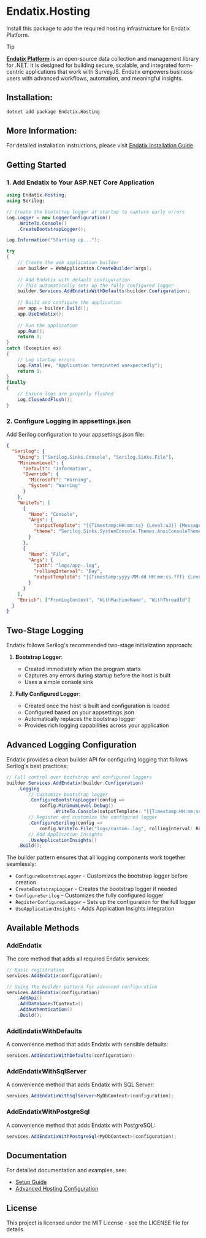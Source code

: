 # Endatix.Hosting

Install this package to add the required hosting infrastructure for Endatix Platform.

>[!TIP]
>**[Endatix Platform](https://github.com/endatix/endatix)** is an open-source data collection and management library for .NET. It is designed for building secure, scalable, and integrated form-centric applications that work with SurveyJS. Endatix empowers business users with advanced workflows, automation, and meaningful insights.

## Installation:

```bash
dotnet add package Endatix.Hosting
```

## More Information:
For detailed installation instructions, please visit [Endatix Installation Guide](https://docs.endatix.com/docs/getting-started/installation).

## Getting Started

### 1. Add Endatix to Your ASP.NET Core Application

```csharp
using Endatix.Hosting;
using Serilog;

// Create the bootstrap logger at startup to capture early errors
Log.Logger = new LoggerConfiguration()
    .WriteTo.Console()
    .CreateBootstrapLogger();

Log.Information("Starting up...");

try
{
    // Create the web application builder
    var builder = WebApplication.CreateBuilder(args);
    
    // Add Endatix with default configuration
    // This automatically sets up the fully configured logger
    builder.Services.AddEndatixWithDefaults(builder.Configuration);
    
    // Build and configure the application
    var app = builder.Build();
    app.UseEndatix();
    
    // Run the application
    app.Run();
    return 0;
}
catch (Exception ex)
{
    // Log startup errors
    Log.Fatal(ex, "Application terminated unexpectedly");
    return 1;
}
finally
{
    // Ensure logs are properly flushed
    Log.CloseAndFlush();
}
```

### 2. Configure Logging in appsettings.json

Add Serilog configuration to your appsettings.json file:

```json
{
  "Serilog": {
    "Using": ["Serilog.Sinks.Console", "Serilog.Sinks.File"],
    "MinimumLevel": {
      "Default": "Information",
      "Override": {
        "Microsoft": "Warning",
        "System": "Warning"
      }
    },
    "WriteTo": [
      {
        "Name": "Console",
        "Args": {
          "outputTemplate": "[{Timestamp:HH:mm:ss} {Level:u3}] {Message:lj}{NewLine}{Exception}",
          "theme": "Serilog.Sinks.SystemConsole.Themes.AnsiConsoleTheme::Sixteen"
        }
      },
      {
        "Name": "File",
        "Args": {
          "path": "logs/app-.log",
          "rollingInterval": "Day",
          "outputTemplate": "[{Timestamp:yyyy-MM-dd HH:mm:ss.fff} {Level:u3}] {Message:lj}{NewLine}{Exception}"
        }
      }
    ],
    "Enrich": ["FromLogContext", "WithMachineName", "WithThreadId"]
  }
}
```

## Two-Stage Logging

Endatix follows Serilog's recommended two-stage initialization approach:

1. **Bootstrap Logger**: 
   - Created immediately when the program starts
   - Captures any errors during startup before the host is built
   - Uses a simple console sink

2. **Fully Configured Logger**:
   - Created once the host is built and configuration is loaded
   - Configured based on your appsettings.json
   - Automatically replaces the bootstrap logger
   - Provides rich logging capabilities across your application

## Advanced Logging Configuration

Endatix provides a clean builder API for configuring logging that follows Serilog's best practices:

```csharp
// Full control over bootstrap and configured loggers
builder.Services.AddEndatix(builder.Configuration)
    .Logging
        // Customize bootstrap logger
        .ConfigureBootstrapLogger(config => 
            config.MinimumLevel.Debug()
                 .WriteTo.Console(outputTemplate: "[{Timestamp:HH:mm:ss} {Level:u3}] {Message:lj}{NewLine}{Exception}"))
        // Register and customize the configured logger
        .ConfigureSerilog(config => 
            config.WriteTo.File("logs/custom-.log", rollingInterval: RollingInterval.Day))
        // Add Application Insights
        .UseApplicationInsights()
    .Build();
```

The builder pattern ensures that all logging components work together seamlessly:
- `ConfigureBootstrapLogger` - Customizes the bootstrap logger before creation
- `CreateBootstrapLogger` - Creates the bootstrap logger if needed
- `ConfigureSerilog` - Customizes the fully configured logger
- `RegisterConfiguredLogger` - Sets up the configuration for the full logger
- `UseApplicationInsights` - Adds Application Insights integration

## Available Methods

### AddEndatix

The core method that adds all required Endatix services:

```csharp
// Basic registration
services.AddEndatix(configuration);

// Using the builder pattern for advanced configuration
services.AddEndatix(configuration)
    .AddApi()
    .AddDatabase<TContext>()
    .AddAuthentication()
    .Build();
```

### AddEndatixWithDefaults

A convenience method that adds Endatix with sensible defaults:

```csharp
services.AddEndatixWithDefaults(configuration);
```

### AddEndatixWithSqlServer<TContext>

A convenience method that adds Endatix with SQL Server:

```csharp
services.AddEndatixWithSqlServer<MyDbContext>(configuration);
```

### AddEndatixWithPostgreSql<TContext>

A convenience method that adds Endatix with PostgreSQL:

```csharp
services.AddEndatixWithPostgreSql<MyDbContext>(configuration);
```

## Documentation

For detailed documentation and examples, see:

- [Setup Guide](https://docs.endatix.com/docs/getting-started/setup-nuget-package)
- [Advanced Hosting Configuration](https://docs.endatix.com/docs/building-your-solution/hosting)

## License

This project is licensed under the MIT License - see the LICENSE file for details.